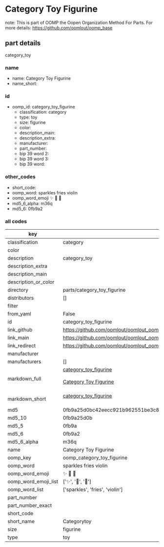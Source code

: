 # Category Toy Figurine  

note: This is part of OOMP the Oopen Organization Method For Parts. For more details: https://github.com/oomlout/oomp_base

##  part details
  



category_toy



### name
* name: Category Toy Figurine
* name_short: 
### id
* oomp_id: category_toy_figurine
  * classification: category
  * type: toy
  * size: figurine
  * color: 
  * description_main: 
  * description_extra: 
  * manufacturer: 
  * part_number: 
  * bip 39 word 2: 
  * bip 39 word 3: 
  * bip 39 word: 

### other_codes
* short_code: 
* oomp_word: sparkles fries violin
* oomp_word_emoji :sparkles: :fries: :violin:
* md5_6_alpha: m36q
* md5_6: 0fb9a2









### all codes 
| key | value |  
| --- | --- |  
| classification | category |  
| color |  |  
| description | category_toy |  
| description_extra |  |  
| description_main |  |  
| description_or_color |   |  
| directory | parts/category_toy_figurine |  
| distributors | [] |  
| filter |  |  
| from_yaml | False |  
| id | category_toy_figurine |  
| link_github | https://github.com/oomlout/oomlout_oomp_version_1_messy/tree/main/parts/category_toy_figurine |  
| link_main | https://github.com/oomlout/oomlout_oomp_version_1_messy/tree/main/parts/category_toy_figurine |  
| link_redirect | https://github.com/oomlout/oomlout_oomp_version_1_messy/tree/main/parts/category_toy_figurine |  
| manufacturer |  |  
| manufacturers | [] |  
| markdown_full | [category_toy_figurine](none)<br>[](none)<br>[Category Toy Figurine](none)<br><br> |  
| markdown_short | [category_toy_figurine](none)<br><br> |  
| md5 | 0fb9a25d0bc42eecc921b962551be3c8 |  
| md5_10 | 0fb9a25d0b |  
| md5_5 | 0fb9a |  
| md5_6 | 0fb9a2 |  
| md5_6_alpha | m36q |  
| name | Category Toy Figurine |  
| oomp_key | oomp_category_toy_figurine |  
| oomp_word | sparkles fries violin |  
| oomp_word_emoji | :sparkles: :fries: :violin: |  
| oomp_word_emoji_list | [':sparkles:', ':fries:', ':violin:'] |  
| oomp_word_list | ['sparkles', 'fries', 'violin'] |  
| part_number |  |  
| part_number_exact |  |  
| short_code |  |  
| short_name | Categorytoy |  
| size | figurine |  
| type | toy |  
